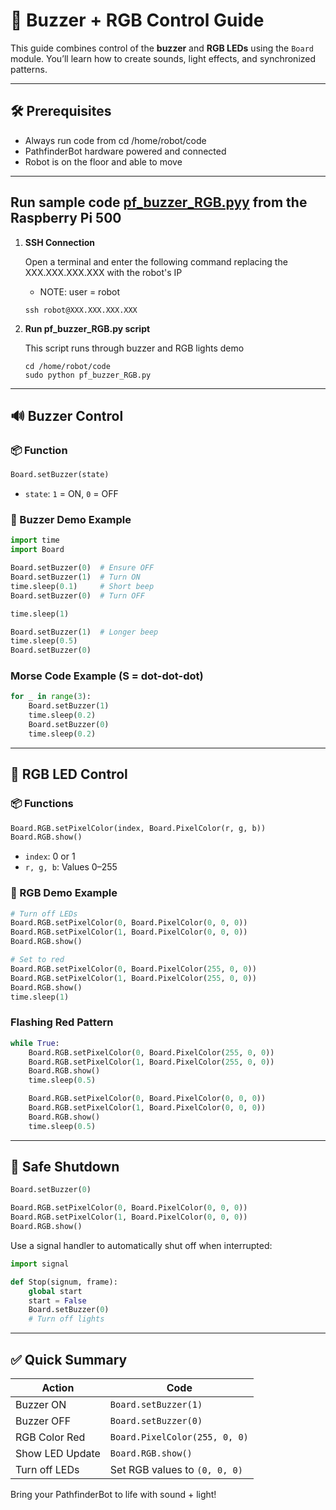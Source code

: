 
# 🤖 Buzzer + RGB Control Guide

This guide combines control of the **buzzer** and **RGB LEDs** using the `Board` module. You’ll learn how to create sounds, light effects, and synchronized patterns.

---

## 🛠️ Prerequisites

- Always run code from cd /home/robot/code
- PathfinderBot hardware powered and connected
- Robot is on the floor and able to move

---
## Run sample code [pf_buzzer_RGB.pyy](/code/pf_buzzer_RGB.py) from the Raspberry Pi 500

1. **SSH Connection**

    Open a terminal and enter the following command replacing the XXX.XXX.XXX.XXX with the robot's IP
    - NOTE: user = robot
    ~~~
    ssh robot@XXX.XXX.XXX.XXX
    ~~~

1. **Run pf_buzzer_RGB.py script**
  
   This script runs through buzzer and RGB lights demo
   ~~~
   cd /home/robot/code
   sudo python pf_buzzer_RGB.py
   ~~~
---

## 🔊 Buzzer Control

### 📦 Function

```python
Board.setBuzzer(state)
```

- `state`: `1` = ON, `0` = OFF

### 🔁 Buzzer Demo Example

```python
import time
import Board

Board.setBuzzer(0)  # Ensure OFF
Board.setBuzzer(1)  # Turn ON
time.sleep(0.1)     # Short beep
Board.setBuzzer(0)  # Turn OFF

time.sleep(1)

Board.setBuzzer(1)  # Longer beep
time.sleep(0.5)
Board.setBuzzer(0)
```

### Morse Code Example (S = dot-dot-dot)

```python
for _ in range(3):
    Board.setBuzzer(1)
    time.sleep(0.2)
    Board.setBuzzer(0)
    time.sleep(0.2)
```

---

## 🌈 RGB LED Control

### 📦 Functions

```python
Board.RGB.setPixelColor(index, Board.PixelColor(r, g, b))
Board.RGB.show()
```

- `index`: 0 or 1
- `r, g, b`: Values 0–255

### 🎨 RGB Demo Example

```python
# Turn off LEDs
Board.RGB.setPixelColor(0, Board.PixelColor(0, 0, 0))
Board.RGB.setPixelColor(1, Board.PixelColor(0, 0, 0))
Board.RGB.show()

# Set to red
Board.RGB.setPixelColor(0, Board.PixelColor(255, 0, 0))
Board.RGB.setPixelColor(1, Board.PixelColor(255, 0, 0))
Board.RGB.show()
time.sleep(1)
```

### Flashing Red Pattern

```python
while True:
    Board.RGB.setPixelColor(0, Board.PixelColor(255, 0, 0))
    Board.RGB.setPixelColor(1, Board.PixelColor(255, 0, 0))
    Board.RGB.show()
    time.sleep(0.5)

    Board.RGB.setPixelColor(0, Board.PixelColor(0, 0, 0))
    Board.RGB.setPixelColor(1, Board.PixelColor(0, 0, 0))
    Board.RGB.show()
    time.sleep(0.5)
```

---

## 🧼 Safe Shutdown

```python
Board.setBuzzer(0)

Board.RGB.setPixelColor(0, Board.PixelColor(0, 0, 0))
Board.RGB.setPixelColor(1, Board.PixelColor(0, 0, 0))
Board.RGB.show()
```

Use a signal handler to automatically shut off when interrupted:

```python
import signal

def Stop(signum, frame):
    global start
    start = False
    Board.setBuzzer(0)
    # Turn off lights
```

---

## ✅ Quick Summary

| Action           | Code                            |
|------------------|---------------------------------|
| Buzzer ON        | `Board.setBuzzer(1)`            |
| Buzzer OFF       | `Board.setBuzzer(0)`            |
| RGB Color Red    | `Board.PixelColor(255, 0, 0)`   |
| Show LED Update  | `Board.RGB.show()`              |
| Turn off LEDs    | Set RGB values to `(0, 0, 0)`   |

Bring your PathfinderBot to life with sound + light!

